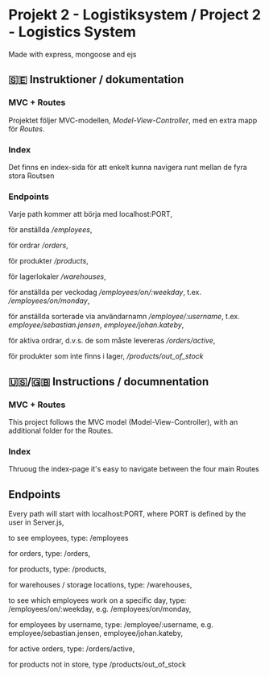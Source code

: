 # Projekt 2 - Logistiksystem / Project 2 - Logistics System

Made with express, mongoose and ejs

## 🇸🇪 Instruktioner / dokumentation

### MVC + Routes
Projektet följer MVC-modellen, *Model-View-Controller*, med en extra mapp för *Routes*.

### Index
Det finns en index-sida för att enkelt kunna navigera runt mellan de fyra stora Routsen

### Endpoints
Varje path kommer att börja med localhost:PORT,

för anställda */employees*,

för ordrar */orders*,

för produkter */products*,

för lagerlokaler */warehouses*,

för anställda per veckodag */employees/on/:weekday*, t.ex. */employees/on/monday*,

för anställda sorterade via användarnamn */employee/:username*, t.ex. *employee/sebastian.jensen*, *employee/johan.kateby*,

för aktiva ordrar, d.v.s. de som måste levereras */orders/active*,

för produkter som inte finns i lager, */products/out_of_stock*

## 🇺🇸/🇬🇧 Instructions / documnentation

### MVC + Routes
This project follows the MVC model (Model-View-Controller), with an additional folder for the Routes.

### Index
Thruoug the index-page it's easy to navigate between the four main Routes

## Endpoints
Every path will start with localhost:PORT, where PORT is defined by the user in Server.js,

to see employees, type: /employees

for orders, type: /orders,

for products, type: /products,

for warehouses / storage locations, type: /warehouses,

to see which employees work on a specific day, type: /employees/on/:weekday, e.g. /employees/on/monday,

for employees by username, type: /employee/:username, e.g. employee/sebastian.jensen, employee/johan.kateby,

for active orders, type: /orders/active,

for products not in store, type /products/out_of_stock